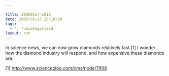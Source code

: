 ```yaml
---

title: 20050517-1018
date: 2005-05-17 15:18:00
tags:
  - ", "uncategorized
layout: rut
---
```


<p>In science news, we can now grow diamonds relatively fast.[1]
I wonder how the diamond industry will respond, and how expensive
these diamonds are.</p>

[1] http://www.scienceblog.com/cms/node/7908

